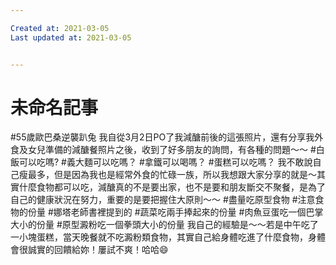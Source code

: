 ```yaml
---

Created at: 2021-03-05
Last updated at: 2021-03-05


---
```


# 未命名記事


#55歲歐巴桑逆襲趴兔
我自從3月2日PO了我減醣前後的這張照片，還有分享我外食及女兒準備的減醣餐照片之後，收到了好多朋友的詢問，有各種的問題～～
#白飯可以吃嗎?
#義大麵可以吃嗎？
#拿鐵可以喝嗎？
#蛋糕可以吃嗎？
我不敢說自己瘦最多，但是因為我也是經常外食的忙碌一族，所以我想跟大家分享的就是～其實什麼食物都可以吃，減醣真的不是要出家，也不是要和朋友斷交不聚餐，是為了自己的健康狀況在努力，重要的是要把握住大原則～～
#盡量吃原型食物
#注意食物的份量
#娜塔老師書裡提到的
#蔬菜吃兩手捧起來的份量
#肉魚豆蛋吃一個巴掌大小的份量
#原型澱粉吃一個拳頭大小的份量
我自己的經驗是～～若是中午吃了一小塊蛋糕，當天晚餐就不吃澱粉類食物，其實自己給身體吃進了什麼食物，身體會很誠實的回饋給妳！屢試不爽！哈哈😄

